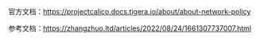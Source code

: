 官方文档：https://projectcalico.docs.tigera.io/about/about-network-policy

参考文档：https://zhangzhuo.ltd/articles/2022/08/24/1661307737007.html